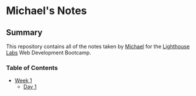 # Michael's Notes
## Summary
This repository contains all of the notes taken by [Michael](https://github.com/Cain310) for the [Lighthouse Labs](https://lighthouselabs.ca/) Web Development Bootcamp.

### Table of Contents
* [Week 1](/Week_1)
  * [Day 1](/Week_1/Day_1)
